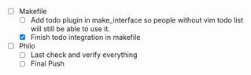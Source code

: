 - [ ] Makefile
    - [ ] Add todo plugin in make_interface so people without vim todo list will still be able to use it.
    - [X] Finish todo integration in makefile
- [ ] Philo
    - [ ] Last check and verify everything
    - [ ] Final Push
